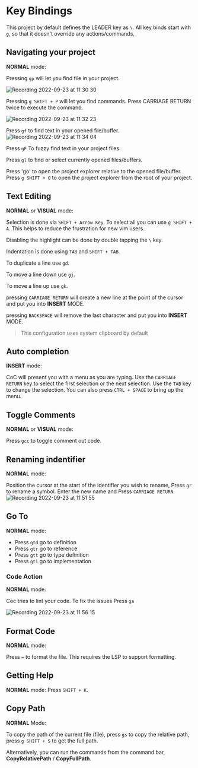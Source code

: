 Key Bindings
====

This project by default defines the LEADER key as `\`. All key binds start with `g`, so that it doesn't override any actions/commands.

## Navigating your project

**NORMAL** mode:

Pressing `gp` will let you find file in your project.

![Recording 2022-09-23 at 11 30 30](https://user-images.githubusercontent.com/12231216/191942376-df8377db-cbdd-4d36-84f4-ca3cfa2d8e19.gif)


Pressing `g SHIFT + P` will let you find commands. Press CARRIAGE RETURN twice to execute the command.

![Recording 2022-09-23 at 11 32 23](https://user-images.githubusercontent.com/12231216/191942631-4195dbe2-1569-4672-a295-826cb345f444.gif)


Press `gf` to find text in your opened file/buffer. 
![Recording 2022-09-23 at 11 34 04](https://user-images.githubusercontent.com/12231216/191942888-f56ba8b9-2874-4d91-bb0a-f369efe8b8b1.gif)


Press `gF` To fuzzy find text in your project files.

Press `gl` to find or select currently opened files/buffers.

Press 'go' to open the project explorer relative to the opened file/buffer. Press `g SHIFT + O` to open the project explorer from the root of your project.

## Text Editing

**NORMAL** or **VISUAL** mode:

Selection is done via `SHIFT + Arrow Key`. To select all you can use `g SHIFT + A`. This helps to reduce the frustration for new vim users.

Disabling the highlight can be done by double tapping the `\` key.

Indentation is done using `TAB` and `SHIFT + TAB`.

To duplicate a line use `gd`.

To move a line down use `gj`.

To move a line up use `gk`.

pressing `CARRIAGE RETURN` will create a new line at the point of the cursor and put you into **INSERT** MODE.

pressing `BACKSPACE` will remove the last character and put you into **INSERT** MODE.

> This configuration uses system clipboard by default

## Auto completion
**INSERT** mode:

CoC will present you with a menu as you are typing. Use the `CARRIAGE RETURN` key to select the first selection or the next selection. Use the `TAB` key to change the selection. You can also press `CTRL + SPACE` to bring up the menu.

## Toggle Comments
**NORMAL** or **VISUAL** mode:

Press `gcc` to toggle comment out code.

## Renaming indentifier
**NORMAL** mode:

Position the cursor at the start of the identifier you wish to rename, Press `gr` to rename a symbol. Enter the new name and Press `CARRIAGE RETURN`.
![Recording 2022-09-23 at 11 51 55](https://user-images.githubusercontent.com/12231216/191945588-32bc02a2-6f94-4365-8cb3-52018be067fc.gif)


## Go To

**NORMAL** mode:

- Press `gtd` go to definition
- Press `gtr` go to reference
- Press `gtt` go to type definition
- Press `gti` go to implementation

### Code Action

**NORMAL** mode:

Coc tries to lint your code. To fix the issues Press `ga`

![Recording 2022-09-23 at 11 56 15](https://user-images.githubusercontent.com/12231216/191946263-6b1bad30-70f9-45da-83a7-9d74250b8773.gif)


## Format Code

**NORMAL** mode:

Press `=` to format the file. This requires the LSP to support formatting.

## Getting Help

**NORMAL** mode:
Press `SHIFT + K`.

## Copy Path
**NORMAL** Mode:

To copy the path of the current file (file), press `gs` to copy the relative path, press `g SHIFT + S` to get the full path.

Alternatively, you can run the commands from the command bar, **CopyRelativePath** / **CopyFullPath**.
